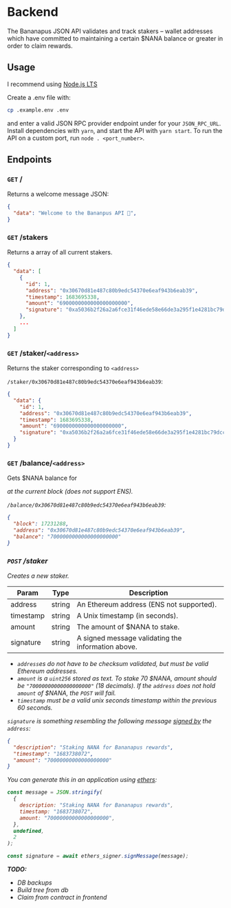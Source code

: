 # Backend

The Bananapus JSON API validates and track stakers – wallet addresses which have committed to maintaining a certain $NANA balance or greater in order to claim rewards.

## Usage

I recommend using [Node.js LTS](https://nodejs.org/en)

Create a .env file with:

```bash
cp .example.env .env
```

and enter a valid JSON RPC provider endpoint under for your `JSON_RPC_URL`. Install dependencies with `yarn`, and start the API with `yarn start`. To run the API on a custom port, run `node . <port_number>`.

## Endpoints

### `GET` /

Returns a welcome message JSON:

```json
{
  "data": "Welcome to the Bananpus API 🍌",
}
```

### `GET` /stakers

Returns a array of all current stakers.

```json
{
  "data": [
    {
      "id": 1,
      "address": "0x30670d81e487c80b9edc54370e6eaf943b6eab39",
      "timestamp": 1683695338,
      "amount": "6900000000000000000000",
      "signature": "0xa5036b2f26a2a6fce31f46ede58e66de3a295f1e4281bc79dcc6eab9db2f559e2211d6b002ad9bb3b1fc8bd74d875f4b7c04ff85e2858347d672ce3418e394a11c"
    },
    ...
  ]
}
```

### `GET` /staker/`<address>`

Returns the staker corresponding to `<address>`

`/staker/0x30670d81e487c80b9edc54370e6eaf943b6eab39`:

```json
{
  "data": {
    "id": 1,
    "address": "0x30670d81e487c80b9edc54370e6eaf943b6eab39",
    "timestamp": 1683695338,
    "amount": "6900000000000000000000",
    "signature": "0xa5036b2f26a2a6fce31f46ede58e66de3a295f1e4281bc79dcc6eab9db2f559e2211d6b002ad9bb3b1fc8bd74d875f4b7c04ff85e2858347d672ce3418e394a11c"
  }
}
```

### `GET` /balance/`<address>`

Gets $NANA balance for <address> at the current block (does not support ENS).

`/balance/0x30670d81e487c80b9edc54370e6eaf943b6eab39`:

```json
{
  "block": 17231288,
  "address": "0x30670d81e487c80b9edc54370e6eaf943b6eab39",
  "balance": "7000000000000000000000"
}
```

### `POST` /staker

Creates a new staker.

| Param | Type | Description |
| --- | --- | --- |
| address | string | An Ethereum address (ENS not supported). |
| timestamp | string | A Unix timestamp (in seconds). |
| amount | string | The amount of $NANA to stake. |
| signature | string | A signed message validating the information above. |

- `address`es do not have to be checksum validated, but must be valid Ethereum addresses.
- `amount` is a `uint256` stored as text. To stake 70 $NANA, amount should be `"70000000000000000000"` (18 decimals). If the `address` does not hold `amount` of $NANA, the `POST` will fail.
- `timestamp` must be a valid unix seconds timestamp within the previous 60 seconds.

`signature` is something resembling the following message [signed by](https://docs.ethers.org/v6/getting-started/#starting-signing) the `address`:

```json
{
  "description": "Staking NANA for Bananapus rewards",
  "timestamp": "1683738072",
  "amount": "70000000000000000000"
}
```

You can generate this in an application using [ethers](https://docs.ethers.org/v6/getting-started/#starting-signing):

```js
const message = JSON.stringify(
  {
    description: "Staking NANA for Bananapus rewards",
    timestamp: "1683738072",
    amount: "70000000000000000000",
  },
  undefined,
  2
);

const signature = await ethers_signer.signMessage(message);
```

**TODO:**

- DB backups
- Build tree from db
- Claim from contract in frontend
